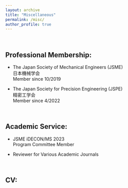 ```yaml
---
layout: archive
title: "Miscellaneous"
permalink: /misc/
author_profile: true
---
```


<br>

<h2>Professional Membership:</h2>

* The Japan Society of Mechanical Engineers (JSME)<br>
  日本機械学会</b><br>
  Member since 10/2019

* The Japan Society for Precision Engineering (JSPE)<br>
  精密工学会<br>
  Member since 4/2022

<br>

<h2>Academic Service:</h2>

* JSME iDECON/MS 2023<br>
  Program Committee Member

* Reviewer for Various Academic Journals

<br>

<h2>CV:</h2>